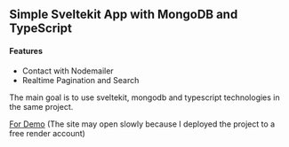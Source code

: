 ## Simple Sveltekit App with MongoDB and TypeScript

#### Features
- Contact with Nodemailer
- Realtime Pagination and Search

The main goal is to use sveltekit, mongodb and typescript technologies in the same project.

[For Demo](https://sveltekit-mongodb-ts.onrender.com) (The site may open slowly because I deployed the project to a free render account)
